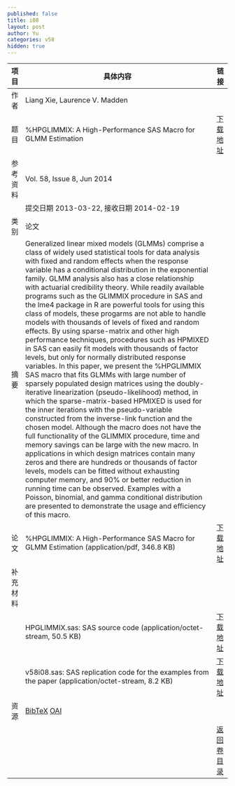 ```yaml
---
published: false
title: i08
layout: post
author: Yu
categories: v58
hidden: true
---
```


| 项目 | 具体内容 | 链接 |
|---:|---|---|
| 作者 | Liang Xie, Laurence V. Madden| |
| 题目 |%HPGLIMMIX: A High-Performance SAS Macro for GLMM Estimation | [下载地址](http://www.jstatsoft.org/v58/i08/paper) |
| 参考资料 |Vol. 58, Issue 8, Jun 2014 | |
| | 提交日期 2013-03-22, 接收日期 2014-02-19| | 
| 类别 | 论文| |
| 摘要 | Generalized linear mixed models (GLMMs) comprise a class of widely used statistical tools for data analysis with fixed and random effects when the response variable has a conditional distribution in the exponential family. GLMM analysis also has a close relationship with actuarial credibility theory. While readily available programs such as the GLIMMIX  procedure in SAS  and the lme4  package in R  are powerful tools for using this class of models, these progarms are not able to handle models with thousands of levels of fixed and random effects. By using sparse-matrix and other high performance techniques, procedures such as HPMIXED in SAS can easily fit models with thousands of factor levels, but only for normally distributed response variables. In this paper, we present the %HPGLIMMIX SAS macro that fits GLMMs with large number of sparsely populated design matrices using the doubly-iterative linearization (pseudo-likelihood) method, in which the sparse-matrix-based HPMIXED  is used for the inner iterations with the pseudo-variable constructed from the inverse-link function and the chosen model. Although the macro does not have the full functionality of the GLIMMIX  procedure, time and memory savings can be large with the new macro. In applications in which design matrices contain many zeros and there are hundreds or thousands of factor levels, models can be fitted without exhausting computer memory, and 90% or better reduction in running time can be observed. Examples with a Poisson, binomial, and gamma conditional distribution are presented to demonstrate the usage and efficiency of this macro.| |
| 论文 | %HPGLIMMIX: A High-Performance SAS Macro for GLMM Estimation  (application/pdf, 346.8 KB)| [下载地址](http://www.jstatsoft.org/v58/i08/paper) |
| 补充材料 | | |
| |HPGLIMMIX.sas: SAS source code  (application/octet-stream, 50.5 KB)|  [下载地址](http://www.jstatsoft.org/v58/i08/supp/1) |
| |v58i08.sas:    SAS replication code for the examples from the paper  (application/octet-stream, 8.2 KB)|  [下载地址](http://www.jstatsoft.org/v58/i08/supp/2) |
| 资源 | [BibTeX](http://www.jstatsoft.org/v58/i08/bibtex) [OAI](http://www.jstatsoft.org/oai?verb=GetRecord&identifier=oai.jstatsoft/v58/i08&prefix=oai_dc)| |
| |  | [返回卷目录]({{site.baseurl}}/volume/v58.html) |